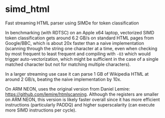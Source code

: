# simd_html
Fast streaming HTML parser using SIMDe for token classification

In benchmarking (with RDTSC) on an Apple x64 laptop, vectorized SIMD token classification gets around 6.2 GB/s on standard HTML pages from Google/BBC, which is about 20x faster than a naive implementation (scanning through the string one character at a time, even when checking by most frequent to least frequent and compiling with `-O3` which would trigger auto-vectorization, which might be sufficient in the case of a single matched character but not for matching multiple characters).

In a larger streaming use case it can parse 1 GB of Wikipedia HTML at around 2 GB/s, beating the naive implementation by 10x.

On ARM NEON, uses the original version from Daniel Lemire: https://github.com/lemire/htmlscanning. Although the registers are smaller on ARM NEON, this version is likely faster overall since it has more efficient instructions (particularly PADDQ) and higher superscalarity (can execute more SIMD instructions per cycle).